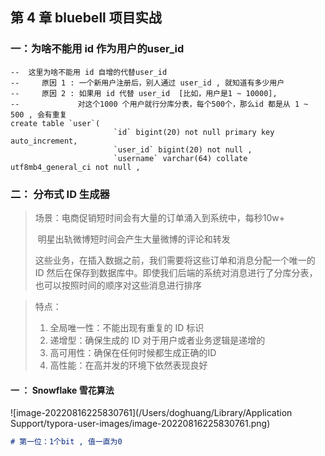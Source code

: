 ## 第 4 章 bluebell 项目实战



### 一：为啥不能用 id 作为用户的user_id

```mysql
--  这里为啥不能用 id 自增的代替user_id
--     原因 1 : 一个新用户注册后，别人通过 user_id , 就知道有多少用户
--     原因 2 : 如果用 id 代替 user_id  [比如，用户是1 ~ 10000],
--             对这个1000 个用户就行分库分表，每个500个，那么id 都是从 1 ~ 500 , 会有重复
create table `user`(
                       `id` bigint(20) not null primary key auto_increment,
                       `user_id` bigint(20) not null ,
                       `username` varchar(64) collate utf8mb4_general_ci not null ,
```



### 二： 分布式 ID 生成器

> 场景：电商促销短时间会有大量的订单涌入到系统中，每秒10w+
>
> ​			明星出轨微博短时间会产生大量微博的评论和转发
>
> 这些业务，在插入数据之前，我们需要将这些订单和消息分配一个唯一的 ID 然后在保存到数据库中。即使我们后端的系统对消息进行了分库分表，也可以按照时间的顺序对这些消息进行排序



> 特点：
>
> 1. 全局唯一性：不能出现有重复的 ID 标识
> 2. 递增型：确保生成的 ID 对于用户或者业务逻辑是递增的
> 3. 高可用性：确保在任何时候都生成正确的ID
> 4. 高性能：在高并发的环境下依然表现良好



#### 一 ： Snowflake 雪花算法

![image-20220816225830761](/Users/doghuang/Library/Application Support/typora-user-images/image-20220816225830761.png)

```markdown
# 第一位：1个bit , 值一直为0
```





